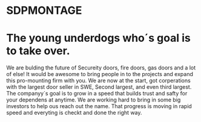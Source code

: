 # SDPMONTAGE
# The young underdogs who´s goal is to take over.
We are bulding the future of Secureity doors, fire doors, gas doors and a lot of else!
It would be awesome to bring people in to the projects and expand this pro-mounting firm with you.
We are now at the start, got corperations with the largest door seller in SWE, Second largest, and even third largest.
The companyy´s goal is to grow in a speed that builds trust and safty for your dependens at anytime.
We are working hard to bring in some big investors to help ous reach out the name. 
That progress is moving in rapid speed and everyting is checkt and done the right way.
